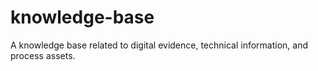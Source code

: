 # knowledge-base
A knowledge base related to digital evidence,  technical information, and process assets. 
